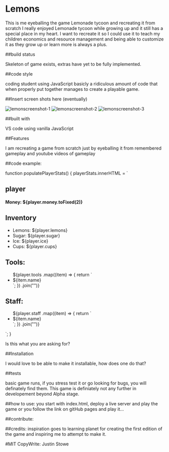 

# Lemons

This is me eyeballing the game Lemonade tycoon and recreating it from scratch
I really enjoyed Lemonade tycoon while growing up and it still has a special place in my heart. I want to recreate it so I could use it to teach my children economics and resource management and being able to customize it as they grow up or learn more is always a plus.

##build status

Skeleton of game exists, extras have yet to be fully implemented.

##code style

coding student using JavaScript
basicly a ridiculous amount of code that when properly put together manages to create a playable game.

##Insert screen shots here (eventually)

![lemonscreenshot-1](https://user-images.githubusercontent.com/110639329/206872855-b65d94d9-afb2-4a0c-b30b-8a76d47bd333.png)
![lemonscreenshot-2](https://user-images.githubusercontent.com/110639329/206872870-f0a9448b-2537-465e-8197-3c202366e02b.png)
![lemonscreenshot-3](https://user-images.githubusercontent.com/110639329/206872880-15069296-343b-4e56-87c3-3c401c5a5746.png)

##built with

VS code using vanilla JavaScript

##Features

I am recreating a game from scratch just by eyeballing it from remembered gameplay and youtube videos of gameplay

##code example:

<xml>
  
function populatePlayerStats() {
  playerStats.innerHTML = `
  <div class= "player-details">
  <h2>player</h2>
    <h4>Money: ${player.money.toFixed(2)}</h4>
  </div>
  <div>
    <h2>Inventory</h2>
      <ul class= "iventory-list">
        <li>Lemons: ${player.lemons} </li>
        <li>Sugar: ${player.sugar} </li>
        <li>Ice: ${player.ice} </li>
        <li>Cups: ${player.cups} </li>
      </ul>
  </div>
  <div> <h2>Tools: </h2>
    <ul>${player.tools
      .map((item) => {
        return `<li>
      ${item.name} </li>`;
      })
      .join("")}</ul>
  </div>
  <div> <h2>Staff: </h2>
    <ul>${player.staff
      .map((item) => {
        return `<li>
      ${item.name}</li>`;
      })
      .join("")}</ul>
    </div> 
    `;
}
  
</xml>


Is this what you are asking for?

##Installation

I would love to be able to make it installable, how does one do that?

##tests

basic game runs, if you stress test it or go looking for bugs, you will definately find them. This game is definiately not any further in developement beyond Alpha stage.

##how to use: you start with index.html, deploy a live server and play the game or you follow the link on gitHub pages and play it...


##contribute: 

##credits: inspiration goes to  learning planet for creating the first edition of the game and inspiring me to attempt to make it.

#MIT CopyWrite: Justin Stowe
